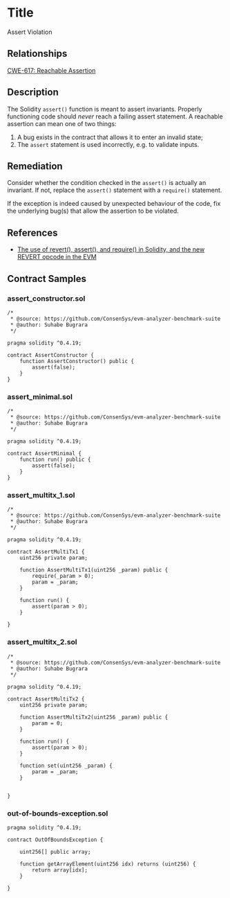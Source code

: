 # Title 
Assert Violation

## Relationships

[CWE-617: Reachable Assertion](https://cwe.mitre.org/data/definitions/617.html)

## Description 

The Solidity `assert()` function is meant to assert invariants. Properly functioning code should *never* reach a failing assert statement. A reachable assertion can mean one of two things:

1. A bug exists in the contract that allows it to enter an invalid state;
2. The `assert` statement is used incorrectly, e.g. to validate inputs.

## Remediation

Consider whether the condition checked in the `assert()` is actually an invariant. If not, replace the `assert()` statement with a `require()` statement.

If the exception is indeed caused by unexpected behaviour of the code, fix the underlying bug(s) that allow the assertion to be violated.

## References

- [The use of revert(), assert(), and require() in Solidity, and the new REVERT opcode in the EVM](https://media.consensys.net/when-to-use-revert-assert-and-require-in-solidity-61fb2c0e5a57)

## Contract Samples
### assert_constructor.sol
```Solidity
/*
 * @source: https://github.com/ConsenSys/evm-analyzer-benchmark-suite
 * @author: Suhabe Bugrara
 */

pragma solidity ^0.4.19;

contract AssertConstructor {
    function AssertConstructor() public {
        assert(false);
    }
}

```

### assert_minimal.sol
```Solidity
/*
 * @source: https://github.com/ConsenSys/evm-analyzer-benchmark-suite
 * @author: Suhabe Bugrara
 */

pragma solidity ^0.4.19;

contract AssertMinimal {
    function run() public {
        assert(false);
    }
}

```

### assert_multitx_1.sol
```Solidity
/*
 * @source: https://github.com/ConsenSys/evm-analyzer-benchmark-suite
 * @author: Suhabe Bugrara
 */

pragma solidity ^0.4.19;

contract AssertMultiTx1 {
    uint256 private param;

    function AssertMultiTx1(uint256 _param) public {
        require(_param > 0);
        param = _param;
    }

    function run() {
        assert(param > 0);
    }

}

```

### assert_multitx_2.sol
```Solidity
/*
 * @source: https://github.com/ConsenSys/evm-analyzer-benchmark-suite
 * @author: Suhabe Bugrara
 */

pragma solidity ^0.4.19;

contract AssertMultiTx2 {
    uint256 private param;

    function AssertMultiTx2(uint256 _param) public {
        param = 0;
    }

    function run() {
        assert(param > 0);
    }

    function set(uint256 _param) {
        param = _param;
    }


}

```

### out-of-bounds-exception.sol
```Solidity
pragma solidity ^0.4.19;

contract OutOfBoundsException {

	uint256[] public array;

	function getArrayElement(uint256 idx) returns (uint256) {
		return array[idx];
	}

}

```
